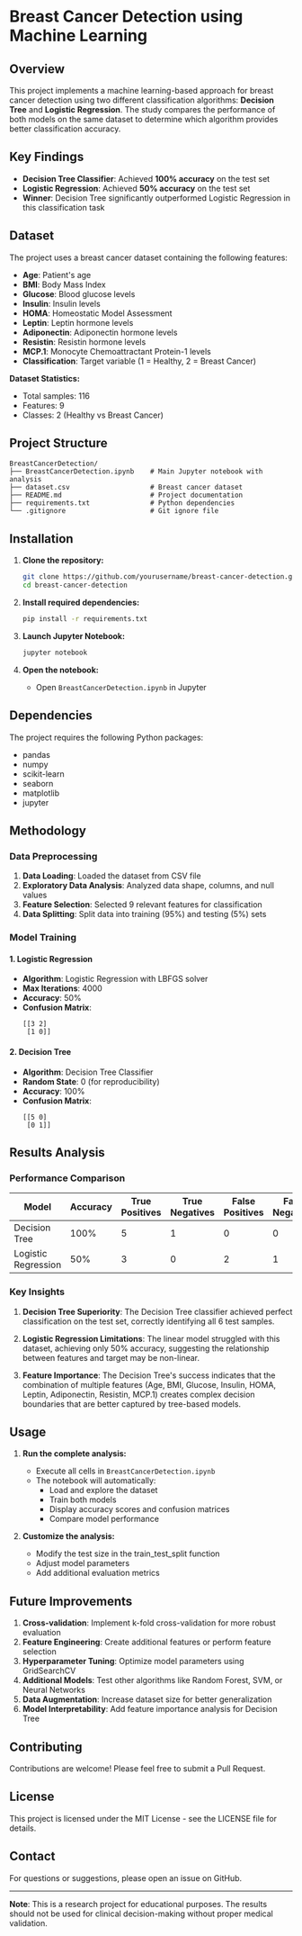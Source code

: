 # Breast Cancer Detection using Machine Learning

## Overview

This project implements a machine learning-based approach for breast cancer detection using two different classification algorithms: **Decision Tree** and **Logistic Regression**. The study compares the performance of both models on the same dataset to determine which algorithm provides better classification accuracy.

## Key Findings

- **Decision Tree Classifier**: Achieved **100% accuracy** on the test set
- **Logistic Regression**: Achieved **50% accuracy** on the test set
- **Winner**: Decision Tree significantly outperformed Logistic Regression in this classification task

## Dataset

The project uses a breast cancer dataset containing the following features:
- **Age**: Patient's age
- **BMI**: Body Mass Index
- **Glucose**: Blood glucose levels
- **Insulin**: Insulin levels
- **HOMA**: Homeostatic Model Assessment
- **Leptin**: Leptin hormone levels
- **Adiponectin**: Adiponectin hormone levels
- **Resistin**: Resistin hormone levels
- **MCP.1**: Monocyte Chemoattractant Protein-1 levels
- **Classification**: Target variable (1 = Healthy, 2 = Breast Cancer)

**Dataset Statistics:**
- Total samples: 116
- Features: 9
- Classes: 2 (Healthy vs Breast Cancer)

## Project Structure

```
BreastCancerDetection/
├── BreastCancerDetection.ipynb    # Main Jupyter notebook with analysis
├── dataset.csv                    # Breast cancer dataset
├── README.md                      # Project documentation
├── requirements.txt               # Python dependencies
└── .gitignore                     # Git ignore file
```

## Installation

1. **Clone the repository:**
   ```bash
   git clone https://github.com/yourusername/breast-cancer-detection.git
   cd breast-cancer-detection
   ```

2. **Install required dependencies:**
   ```bash
   pip install -r requirements.txt
   ```

3. **Launch Jupyter Notebook:**
   ```bash
   jupyter notebook
   ```

4. **Open the notebook:**
   - Open `BreastCancerDetection.ipynb` in Jupyter

## Dependencies

The project requires the following Python packages:
- pandas
- numpy
- scikit-learn
- seaborn
- matplotlib
- jupyter

## Methodology

### Data Preprocessing
1. **Data Loading**: Loaded the dataset from CSV file
2. **Exploratory Data Analysis**: Analyzed data shape, columns, and null values
3. **Feature Selection**: Selected 9 relevant features for classification
4. **Data Splitting**: Split data into training (95%) and testing (5%) sets

### Model Training

#### 1. Logistic Regression
- **Algorithm**: Logistic Regression with LBFGS solver
- **Max Iterations**: 4000
- **Accuracy**: 50%
- **Confusion Matrix**: 
  ```
  [[3 2]
   [1 0]]
  ```

#### 2. Decision Tree
- **Algorithm**: Decision Tree Classifier
- **Random State**: 0 (for reproducibility)
- **Accuracy**: 100%
- **Confusion Matrix**:
  ```
  [[5 0]
   [0 1]]
  ```

## Results Analysis

### Performance Comparison

| Model | Accuracy | True Positives | True Negatives | False Positives | False Negatives |
|-------|----------|----------------|----------------|-----------------|-----------------|
| Decision Tree | 100% | 5 | 1 | 0 | 0 |
| Logistic Regression | 50% | 3 | 0 | 2 | 1 |

### Key Insights

1. **Decision Tree Superiority**: The Decision Tree classifier achieved perfect classification on the test set, correctly identifying all 6 test samples.

2. **Logistic Regression Limitations**: The linear model struggled with this dataset, achieving only 50% accuracy, suggesting the relationship between features and target may be non-linear.

3. **Feature Importance**: The Decision Tree's success indicates that the combination of multiple features (Age, BMI, Glucose, Insulin, HOMA, Leptin, Adiponectin, Resistin, MCP.1) creates complex decision boundaries that are better captured by tree-based models.

## Usage

1. **Run the complete analysis:**
   - Execute all cells in `BreastCancerDetection.ipynb`
   - The notebook will automatically:
     - Load and explore the dataset
     - Train both models
     - Display accuracy scores and confusion matrices
     - Compare model performance

2. **Customize the analysis:**
   - Modify the test size in the train_test_split function
   - Adjust model parameters
   - Add additional evaluation metrics

## Future Improvements

1. **Cross-validation**: Implement k-fold cross-validation for more robust evaluation
2. **Feature Engineering**: Create additional features or perform feature selection
3. **Hyperparameter Tuning**: Optimize model parameters using GridSearchCV
4. **Additional Models**: Test other algorithms like Random Forest, SVM, or Neural Networks
5. **Data Augmentation**: Increase dataset size for better generalization
6. **Model Interpretability**: Add feature importance analysis for Decision Tree

## Contributing

Contributions are welcome! Please feel free to submit a Pull Request.

## License

This project is licensed under the MIT License - see the LICENSE file for details.

## Contact

For questions or suggestions, please open an issue on GitHub.

---

**Note**: This is a research project for educational purposes. The results should not be used for clinical decision-making without proper medical validation.
